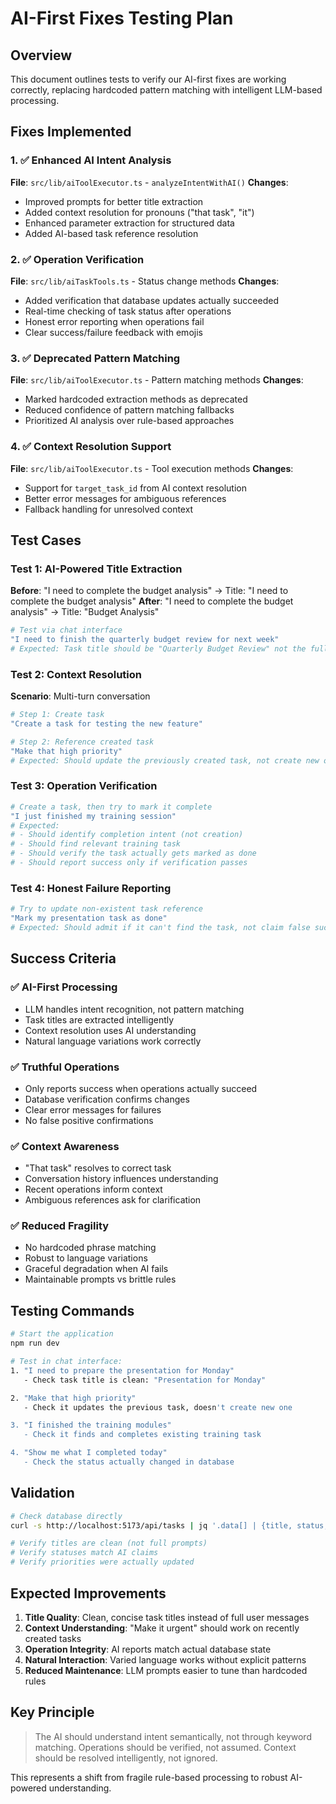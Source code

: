 # AI-First Fixes Testing Plan

## Overview

This document outlines tests to verify our AI-first fixes are working correctly, replacing hardcoded pattern matching with intelligent LLM-based processing.

## Fixes Implemented

### 1. ✅ Enhanced AI Intent Analysis

**File**: `src/lib/aiToolExecutor.ts` - `analyzeIntentWithAI()`
**Changes**:

- Improved prompts for better title extraction
- Added context resolution for pronouns ("that task", "it")
- Enhanced parameter extraction for structured data
- Added AI-based task reference resolution

### 2. ✅ Operation Verification

**File**: `src/lib/aiTaskTools.ts` - Status change methods
**Changes**:

- Added verification that database updates actually succeeded
- Real-time checking of task status after operations
- Honest error reporting when operations fail
- Clear success/failure feedback with emojis

### 3. ✅ Deprecated Pattern Matching

**File**: `src/lib/aiToolExecutor.ts` - Pattern matching methods
**Changes**:

- Marked hardcoded extraction methods as deprecated
- Reduced confidence of pattern matching fallbacks
- Prioritized AI analysis over rule-based approaches

### 4. ✅ Context Resolution Support

**File**: `src/lib/aiToolExecutor.ts` - Tool execution methods
**Changes**:

- Support for `target_task_id` from AI context resolution
- Better error messages for ambiguous references
- Fallback handling for unresolved context

## Test Cases

### Test 1: AI-Powered Title Extraction

**Before**: "I need to complete the budget analysis" → Title: "I need to complete the budget analysis"
**After**: "I need to complete the budget analysis" → Title: "Budget Analysis"

```bash
# Test via chat interface
"I need to finish the quarterly budget review for next week"
# Expected: Task title should be "Quarterly Budget Review" not the full sentence
```

### Test 2: Context Resolution

**Scenario**: Multi-turn conversation

```bash
# Step 1: Create task
"Create a task for testing the new feature"

# Step 2: Reference created task
"Make that high priority"
# Expected: Should update the previously created task, not create new one
```

### Test 3: Operation Verification

```bash
# Create a task, then try to mark it complete
"I just finished my training session"
# Expected:
# - Should identify completion intent (not creation)
# - Should find relevant training task
# - Should verify the task actually gets marked as done
# - Should report success only if verification passes
```

### Test 4: Honest Failure Reporting

```bash
# Try to update non-existent task reference
"Mark my presentation task as done"
# Expected: Should admit if it can't find the task, not claim false success
```

## Success Criteria

### ✅ AI-First Processing

- LLM handles intent recognition, not pattern matching
- Task titles are extracted intelligently
- Context resolution uses AI understanding
- Natural language variations work correctly

### ✅ Truthful Operations

- Only reports success when operations actually succeed
- Database verification confirms changes
- Clear error messages for failures
- No false positive confirmations

### ✅ Context Awareness

- "That task" resolves to correct task
- Conversation history influences understanding
- Recent operations inform context
- Ambiguous references ask for clarification

### ✅ Reduced Fragility

- No hardcoded phrase matching
- Robust to language variations
- Graceful degradation when AI fails
- Maintainable prompts vs brittle rules

## Testing Commands

```bash
# Start the application
npm run dev

# Test in chat interface:
1. "I need to prepare the presentation for Monday"
   - Check task title is clean: "Presentation for Monday"

2. "Make that high priority"
   - Check it updates the previous task, doesn't create new one

3. "I finished the training modules"
   - Check it finds and completes existing training task

4. "Show me what I completed today"
   - Check the status actually changed in database
```

## Validation

```bash
# Check database directly
curl -s http://localhost:5173/api/tasks | jq '.data[] | {title, status, priority}' | head -10

# Verify titles are clean (not full prompts)
# Verify statuses match AI claims
# Verify priorities were actually updated
```

## Expected Improvements

1. **Title Quality**: Clean, concise task titles instead of full user messages
2. **Context Understanding**: "Make it urgent" should work on recently created tasks
3. **Operation Integrity**: AI reports match actual database state
4. **Natural Interaction**: Varied language works without explicit patterns
5. **Reduced Maintenance**: LLM prompts easier to tune than hardcoded rules

## Key Principle

> The AI should understand intent semantically, not through keyword matching. Operations should be verified, not assumed. Context should be resolved intelligently, not ignored.

This represents a shift from fragile rule-based processing to robust AI-powered understanding.
